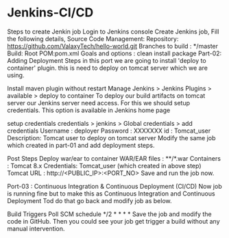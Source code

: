 # Jenkins-CI/CD

Steps to create Jenkin job
Login to Jenkins console
Create Jenkins job, Fill the following details,
Source Code Management:
Repository: https://github.com/ValaxyTech/hello-world.git
Branches to build : */master
Build:
Root POM:pom.xml
Goals and options : clean install package
Part-02: Adding Deployment Steps
in this port we are going to install 'deploy to container' plugin. this is need to deploy on tomcat server which we are using.

Install maven plugin without restart
Manage Jenkins > Jenkins Plugins > available > deploy to container
To deploy our build artifacts on tomcat server our Jenkins server need access. For this we should setup credentials. This option is available in Jenkins home page

setup credentials
credentials > jenkins > Global credentials > add credentials
Username : deployer
Password : XXXXXXX
id : Tomcat_user
Description: Tomcat user to deploy on tomcat server
Modify the same job which created in part-01 and add deployment steps.

Post Steps
Deploy war/ear to container
WAR/EAR files : **/*.war
Containers : Tomcat 8.x
Credentials: Tomcat_user (which created in above step)
Tomcat URL : http://<PUBLIC_IP>:<PORT_NO>
Save and run the job now.

Port-03 : Continuous Integration & Continuous Deployment (CI/CD)
Now job is running fine but to make this as Continuous Integration and Continuous Deployment Tod do that go back and modify job as below.

Build Triggers
Poll SCM
schedule */2 * * * *
Save the job and modify the code in GitHub. Then you could see your job get trigger a build without any manual intervention.

